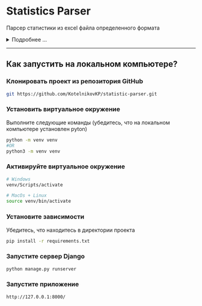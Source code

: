 # Statistics Parser
Парсер статистики из excel файла определенного формата
<details>
<summary>Подробнее ...</summary>
Создать парсер excel файла (см. ниже) на Python

Создать таблицу согласно нормам реляционных баз данных (внести все значения в одну таблицу)

Добавить расчетный тотал по Qoil, Qliq, сгруппированный по датам (даты можете указать свои, добавив программно, не изменяя исходный файл, при условии, что дни будут разные, а месяц и год одинаковые)

Пример excel файла:
<table>
    <tr><th rowspan="3">id</th><th rowspan="3">company</th><th colspan="4">fact</th><th colspan="4">forecast</th></tr>
    <tr><th colspan="2">Qliq</th><th colspan="2">Qoil</th><th colspan="2">Qliq</th><th colspan="2">Qoil</th></tr>
    <tr><th>data1</th><th>data2</th><th>data1</th><th>data2</th><th>data1</th><th>data2</th><th>data1</th><th>data2</th></tr>
    <tr><td>1</td><td>company1</td><td>10</td><td>20</td><td>30</td><td>40</td><td>12</td><td>22</td><td>15</td><td>25</td></tr>
    <tr><td>2</td><td>company2</td><td>11</td><td>21</td><td>31</td><td>41</td><td>13</td><td>23</td><td>20</td><td>30</td></tr>
    <tr><td>3</td><td>company1</td><td>12</td><td>22</td><td>32</td><td>42</td><td>14</td><td>24</td><td>25</td><td>35</td></tr>
    <tr><td>4</td><td>company2</td><td>13</td><td>23</td><td>33</td><td>43</td><td>15</td><td>25</td><td>30</td><td>40</td></tr>
    <tr><td>5</td><td>company1</td><td>14</td><td>24</td><td>34</td><td>44</td><td>16</td><td>26</td><td>35</td><td>45</td></tr>
    <tr><td>6</td><td>company2</td><td>15</td><td>25</td><td>35</td><td>45</td><td>17</td><td>27</td><td>40</td><td>50</td></tr>
    <tr><td>7</td><td>company1</td><td>16</td><td>26</td><td>36</td><td>46</td><td>18</td><td>28</td><td>45</td><td>55</td></tr>
    <tr><td>8</td><td>company2</td><td>17</td><td>27</td><td>37</td><td>47</td><td>19</td><td>29</td><td>50</td><td>60</td></tr>
    <tr><td>9</td><td>company1</td><td>18</td><td>28</td><td>38</td><td>48</td><td>20</td><td>30</td><td>55</td><td>65</td></tr>
    <tr><td>10</td><td>company2</td><td>19</td><td>29</td><td>39</td><td>49</td><td>21</td><td>31</td><td>60</td><td>70</td></tr>
    <tr><td>11</td><td>company1</td><td>20</td><td>30</td><td>40</td><td>50</td><td>22</td><td>32</td><td>65</td><td>75</td></tr>
    <tr><td>12</td><td>company2</td><td>21</td><td>31</td><td>41</td><td>51</td><td>23</td><td>33</td><td>70</td><td>80</td></tr>
    <tr><td>13</td><td>company1</td><td>22</td><td>32</td><td>42</td><td>52</td><td>24</td><td>34</td><td>75</td><td>85</td></tr>
    <tr><td>14</td><td>company2</td><td>23</td><td>33</td><td>43</td><td>53</td><td>25</td><td>35</td><td>80</td><td>90</td></tr>
    <tr><td>15</td><td>company1</td><td>24</td><td>34</td><td>44</td><td>54</td><td>26</td><td>36</td><td>85</td><td>95</td></tr>
    <tr><td>16</td><td>company2</td><td>25</td><td>35</td><td>45</td><td>55</td><td>27</td><td>37</td><td>90</td><td>100</td></tr>
    <tr><td>17</td><td>company1</td><td>26</td><td>36</td><td>46</td><td>56</td><td>28</td><td>38</td><td>95</td><td>105</td></tr>
    <tr><td>18</td><td>company2</td><td>27</td><td>37</td><td>47</td><td>57</td><td>29</td><td>39</td><td>100</td><td>110</td></tr>
    <tr><td>19</td><td>company1</td><td>28</td><td>38</td><td>48</td><td>58</td><td>30</td><td>40</td><td>105</td><td>115</td></tr>
    <tr><td>20</td><td>company2</td><td>29</td><td>39</td><td>49</td><td>59</td><td>31</td><td>41</td><td>110</td><td>120</td></tr>
</table></details>

<hr>

## Как запустить на локальном компьютере?

### Клонировать проект из репозитория GitHub

```bash
git https://github.com/KotelnikovKP/statistic-parser.git 
```

### Установить виртуальное окружение

Выполните следующие команды (убедитесь, что на локальном компьютере установлен pyton)

```bash
python -m venv venv
#OR
python3 -m venv venv

```

### Активируйте виртуальное окружение

```bash
# Windows
venv/Scripts/activate

# MacOs + Linux
source venv/bin/activate
```

### Установите зависимости

Убедитесь, что находитесь в директории проекта

```bash
pip install -r requirements.txt
```

### Запустите сервер Django


```bash
python manage.py runserver
```

### Запустите приложение


```bash
http://127.0.0.1:8000/

```

